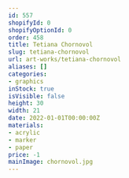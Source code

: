 ```yaml
---
id: 557
shopifyId: 0
shopifyOptionId: 0
order: 458
title: Tetiana Chornovol
slug: tetiana-chornovol
url: art-works/tetiana-chornovol
aliases: []
categories:
- graphics
inStock: true
isVisible: false
height: 30
width: 21
date: 2022-01-01T00:00:00Z
materials:
- acrylic
- marker
- paper
price: -1
mainImage: chornovol.jpg
---
```

